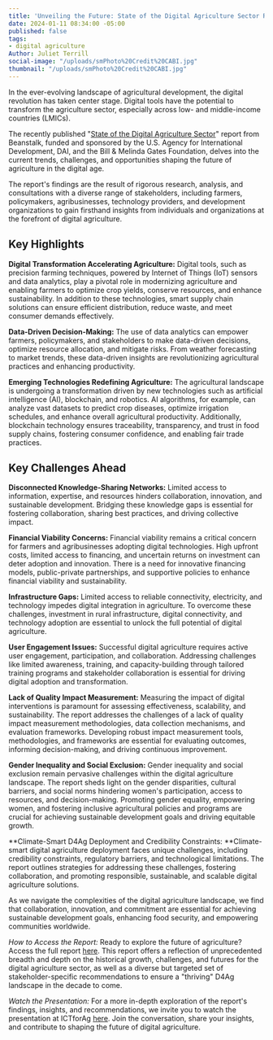 ```yaml
---
title: 'Unveiling the Future: State of the Digital Agriculture Sector Report'
date: 2024-01-11 08:34:00 -05:00
published: false
tags:
- digital agriculture
Author: Juliet Terrill
social-image: "/uploads/smPhoto%20Credit%20CABI.jpg"
thumbnail: "/uploads/smPhoto%20Credit%20CABI.jpg"
---
```


In the ever-evolving landscape of agricultural development, the digital revolution has taken center stage. Digital tools have the potential to transform the agriculture sector, especially across low- and middle-income countries (LMICs). 

The recently published "[State of the Digital Agriculture Sector](https://www.beanstalkagtech.com/d4aglmic)" report from Beanstalk, funded and sponsored by the U.S. Agency for International Development, DAI, and the Bill & Melinda Gates Foundation, delves into the current trends, challenges, and opportunities shaping the future of agriculture in the digital age.

<!--more-->

The report's findings are the result of rigorous research, analysis, and consultations with a diverse range of stakeholders, including farmers, policymakers, agribusinesses, technology providers, and development organizations to gain firsthand insights from individuals and organizations at the forefront of digital agriculture.

## Key Highlights

**Digital Transformation Accelerating Agriculture:** Digital tools, such as precision farming techniques, powered by Internet of Things (IoT) sensors and data analytics, play a pivotal role in modernizing agriculture and enabling farmers to optimize crop yields, conserve resources, and enhance sustainability. In addition to these technologies, smart supply chain solutions can ensure efficient distribution, reduce waste, and meet consumer demands effectively.

**Data-Driven Decision-Making:** The use of data analytics can empower farmers, policymakers, and stakeholders to make data-driven decisions, optimize resource allocation, and mitigate risks. From weather forecasting to market trends, these data-driven insights are revolutionizing agricultural practices and enhancing productivity.

**Emerging Technologies Redefining Agriculture:** The agricultural landscape is undergoing a transformation driven by new technologies such as artificial intelligence (AI), blockchain, and robotics. AI algorithms, for example, can analyze vast datasets to predict crop diseases, optimize irrigation schedules, and enhance overall agricultural productivity. Additionally, blockchain technology ensures traceability, transparency, and trust in food supply chains, fostering consumer confidence, and enabling fair trade practices.

## Key Challenges Ahead

**Disconnected Knowledge-Sharing Networks:** Limited access to information, expertise, and resources hinders collaboration, innovation, and sustainable development. Bridging these knowledge gaps is essential for fostering collaboration, sharing best practices, and driving collective impact.

**Financial Viability Concerns:** Financial viability remains a critical concern for farmers and agribusinesses adopting digital technologies. High upfront costs, limited access to financing, and uncertain returns on investment can deter adoption and innovation. There is a need for innovative financing models, public-private partnerships, and supportive policies to enhance financial viability and sustainability.

**Infrastructure Gaps:** Limited access to reliable connectivity, electricity, and technology impedes digital integration in agriculture. To overcome these challenges, investment in rural infrastructure, digital connectivity, and technology adoption are essential to unlock the full potential of digital agriculture.

**User Engagement Issues:** Successful digital agriculture requires active user engagement, participation, and collaboration. Addressing challenges like limited awareness, training, and capacity-building through tailored training programs and stakeholder collaboration is essential for driving digital adoption and transformation.

**Lack of Quality Impact Measurement:** Measuring the impact of digital interventions is paramount for assessing effectiveness, scalability, and sustainability. The report addresses the challenges of a lack of quality impact measurement methodologies, data collection mechanisms, and evaluation frameworks. Developing robust impact measurement tools, methodologies, and frameworks are essential for evaluating outcomes, informing decision-making, and driving continuous improvement.

**Gender Inequality and Social Exclusion:** Gender inequality and social exclusion remain pervasive challenges within the digital agriculture landscape. The report sheds light on the gender disparities, cultural barriers, and social norms hindering women's participation, access to resources, and decision-making. Promoting gender equality, empowering women, and fostering inclusive agricultural policies and programs are crucial for achieving sustainable development goals and driving equitable growth.

**Climate-Smart D4Ag Deployment and Credibility Constraints: **Climate-smart digital agriculture deployment faces unique challenges, including credibility constraints, regulatory barriers, and technological limitations. The report outlines strategies for addressing these challenges, fostering collaboration, and promoting responsible, sustainable, and scalable digital agriculture solutions.

As we navigate the complexities of the digital agriculture landscape, we find that collaboration, innovation, and commitment are essential for achieving sustainable development goals, enhancing food security, and empowering communities worldwide.

*How to Access the Report:* Ready to explore the future of agriculture? Access the full report [here](https://www.digitalfrontiersdai.com/resources/state-of-the-digital-agriculture-sector/). This report offers a reflection of unprecedented breadth and depth on the historical growth, challenges, and futures for the digital agriculture sector, as well as a diverse but targeted set of stakeholder-specific recommendations to ensure a "thriving" D4Ag landscape in the decade to come.

*Watch the Presentation:* For a more in-depth exploration of the report's findings, insights, and recommendations, we invite you to watch the presentation at ICTforAg [here](https://www.youtube.com/watch?v=6lP5T-pTTEQ&list=PLtOADzg0EonTt61vVO3tUdP2kGRy5NAcr&index=14). Join the conversation, share your insights, and contribute to shaping the future of digital agriculture.